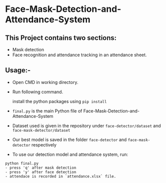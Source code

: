 # Face-Mask-Detection-and-Attendance-System

## This Project contains two sections:
- Mask detection
- Face recognition and attendance tracking in an attendance sheet.


## Usage:-

- Open CMD in working directory.
- Run following command.

  install the python packages using `pip install`
  
- `final.py` is the main Python file of Face-Mask-Detection-and-Attendance-System
- Dataset used is given in the repository under `face-detector/dataset` and `face-mask-detector/dataset`
- Our best model is saved in the folder `face-detector` and `face-mask-detector` respectively
- To use our detection model and attendance system, run:
```
python final.py
- press 'q' after mask detection
- press 'y' after face detection
- attendace is recorded in `attendance.xlsx` file.
